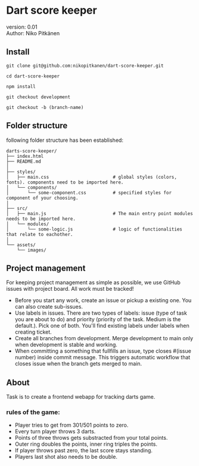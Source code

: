 # Dart score keeper

version: 0.01  
Author: Niko Pitkänen

## Install
```
git clone git@github.com:nikopitkanen/dart-score-keeper.git

cd dart-score-keeper

npm install

git checkout development

git checkout -b (branch-name)
```
## Folder structure

following folder structure has been established:
```
darts-score-keeper/
├── index.html
├── README.md
│
├── styles/
│   ├── main.css                        # global styles (colors, fonts). components need to be imported here.
│   └── components/
│       └── some-component.css          # specified styles for component of your choosing.
│
├── src/
│   ├── main.js                         # The main entry point modules needs to be imported here.
│   └── modules/
│       └── some-logic.js               # logic of functionalities that relate to eachother. 
│    
└── assets/
    └── images/
```

## Project management

For keeping project management as simple as possible, we use GitHub issues with project board. All work must be tracked!
- Before you start any work, create an issue or pickup a existing one. You can also create sub-issues.
- Use labels in issues. There are two types of labels: issue (type of task you are about to do) and priority (priority of the task. Medium is the default.). Pick one of both. You'll find existing labels under labels when creating ticket.
- Create all branches from development. Merge development to main only when development is stable and working.
- When committing a something that fullfills an issue, type closes #(issue number) inside commit message. This triggers automatic workflow that closes issue when the branch gets merged to main.

## About

Task is to create a frontend webapp for tracking darts game.

### rules of the game:

- Player tries to get from 301/501 points to zero.
- Every turn player throws 3 darts.
- Points of three throws gets substracted from your total points.
- Outer ring doubles the points, inner ring triples the points.
- If player throws past zero, the last score stays standing.
- Players last shot also needs to be double. 

